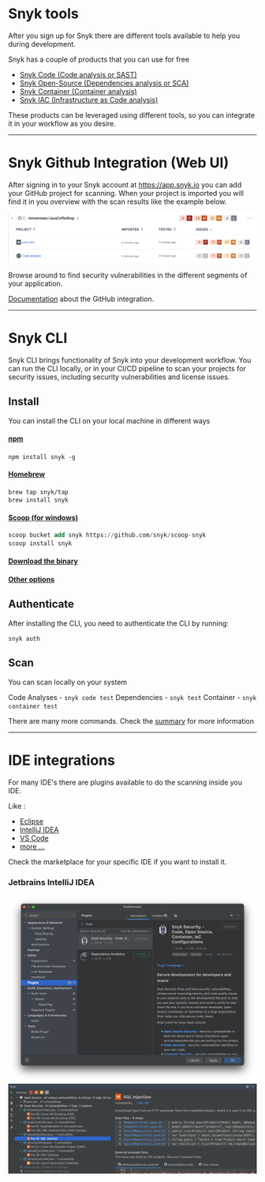 # Snyk tools

After you sign up for Snyk there are different tools available to help you during development.

Snyk has a couple of products that you can use for free

- [Snyk Code (Code analysis or SAST)](https://docs.snyk.io/scan-application-code/snyk-code)
- [Snyk Open-Source (Dependencies analysis or SCA)](https://docs.snyk.io/scan-application-code/snyk-open-source)
- [Snyk Container (Container analysis)](https://docs.snyk.io/scan-application-code)
- [Snyk IAC (Infrastructure as Code analysis)](https://docs.snyk.io/scan-cloud-deployment/snyk-infrastructure-as-code)


These products can be leveraged using different tools, so you can integrate it in your workflow as you desire.

---
# Snyk Github Integration (Web UI) 

After signing in to your Snyk account at https://app.snyk.io you can add your GitHub project for scanning.
When your project is imported you will find it in you overview with the scan results like the example below.


![Imported Github Project in Snyk web UI](githubproject.png)

Browse around to find security vulnerabilities in the different segments of your application.

[Documentation](https://docs.snyk.io/integrations/git-repository-scm-integrations/github-integration) about the GitHub integration.

---
# Snyk CLI

Snyk CLI brings functionality of Snyk into your development workflow. You can run the CLI locally, or in your CI/CD pipeline to scan your projects for security issues, including security vulnerabilities and license issues.

## Install

You can install the CLI on your local machine in different ways

#### [npm](https://docs.snyk.io/snyk-cli/install-the-snyk-cli#install-the-snyk-cli-with-npm-or-yarn)

```npm install snyk -g```

#### [Homebrew](https://docs.snyk.io/snyk-cli/install-the-snyk-cli#install-with-homebrew-macos-linux)
```
brew tap snyk/tap
brew install snyk
```

#### [Scoop (for windows)](https://docs.snyk.io/snyk-cli/install-the-snyk-cli#install-with-scoop-windows)
```sql
scoop bucket add snyk https://github.com/snyk/scoop-snyk
scoop install snyk
```
#### [Download the binary](https://docs.snyk.io/snyk-cli/install-the-snyk-cli#install-with-standalone-executables)
#### [Other options](https://docs.snyk.io/snyk-cli/install-the-snyk-cli)

## Authenticate

After installing the CLI, you need to authenticate the CLI by running:
```
snyk auth
```

## Scan 
You can scan locally on your system 

Code Analyses - `snyk code test`
Dependencies - `snyk test`
Container - `snyk container test`

There are many more commands. Check the [summary](https://docs.snyk.io/snyk-cli/cli-reference) for more information

---
# IDE integrations

For many IDE's there are plugins available to do the scanning inside you IDE.

Like :
- [Eclipse](https://docs.snyk.io/ide-tools/eclipse-plugin)
- [IntelliJ IDEA](https://docs.snyk.io/ide-tools/jetbrains-plugins)
- [VS Code](https://docs.snyk.io/ide-tools/visual-studio-code-extension)
- [more ...](https://docs.snyk.io/ide-tools)

Check the marketplace for your specific IDE if you want to install it.

### Jetbrains IntelliJ IDEA
![](ij1.png)
![](ij2.png)